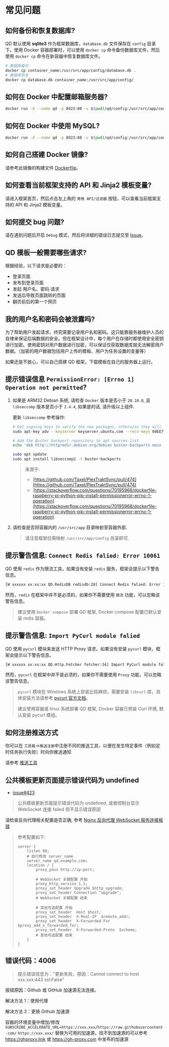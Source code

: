# 常见问题

## 如何备份和恢复数据库?

QD 默认使用 **sqlite3** 作为框架数据库，`database.db` 文件保存在 `config` 目录下。使用 Docker 容器部署时，可以使用 `docker cp` 命令备份数据库文件，然后使用 `docker cp` 命令在新容器中恢复数据库文件。

```sh
# 数据库备份
docker cp container_name:/usr/src/app/config/database.db .
# 数据库恢复
docker cp database.db container_name:/usr/src/app/config/
```

## 如何在 Docker 中配置邮箱服务器?

```sh
docker run -d --name qd -p 8923:80 -v $(pwd)/qd/config:/usr/src/app/config --env MAIL_SMTP=STMP服务器 --env MAIL_PORT=邮箱服务器端口 --env MAIL_USER=用户名 --env MAIL_PASSWORD=密码  --env DOMAIN=域名 qdtoday/qd
```

## 如何在 Docker 中使用 MySQL?

```sh
docker run -d --name qd -p 8923:80 -v $(pwd)/qd/config:/usr/src/app/config --ENV DB_TYPE=mysql --ENV JAWSDB_MARIA_URL=mysql://用户名:密码@hostname:port/数据库名 qdtoday/qd
```

## 如何自己搭建 Docker 镜像?

请参考此镜像的构建文件 [Dockerfile](https://github.com/qd-today/qd/blob/master/Dockerfile)。

## 如何查看当前框架支持的 API 和 Jinja2 模板变量?

请进入框架首页，然后点击左上角的 `常用 API/过滤器` 按钮，可以查看当前框架支持的 API 和 Jinja2 模板变量。

## 如何提交 bug 问题?

请在遇到问题后开启 `Debug` 模式，然后将详细的错误日志提交至 [Issue](https://github.com/qd-today/qd/issues)。

## QD 模板一般需要哪些请求?

根据经验，以下请求是必要的：

- 登录页面
- 发布到登录页面
- 发起 用户名、密码 请求
- 发送后导致页面跳转的页面
- 翻页前后的第一个网页

## 我的用户名和密码会被泄露吗?

为了帮助用户发起请求，终究需要记录用户名和密码。这只能靠服务器维护人员的自律来保证后端数据的安全。但在框架设计中，每个用户在存储时都使用安全密钥进行加密。使用密钥对用户数据进行加密，可以保证仅获取数据库就无法解密用户数据。（加密的用户数据包括用户上传的模板、用户为任务设置的变量等）

如果还是不放心，可以自己搭建 QD 框架，下载模板在自己的服务器上运行。

## 提示错误信息 `PermissionError: [Errno 1] Operation not permitted`?

1. 如果是 ARM32 Debian 系统, 请检查 `Docker` 版本是否小于 `20.10.0`, 且 `libseccomp` 版本是否小于 `2.4.4`, 如果是的话, 请升级以上组件.

   更新 `libseccomp` 参考操作:

   ```sh
   # Get signing keys to verify the new packages, otherwise they will not install
   sudo apt-key adv --keyserver keyserver.ubuntu.com --recv-keys 04EE7237B7D453EC 648ACFD622F3D138

   # Add the Buster backport repository to apt sources.list
   echo 'deb http://httpredir.debian.org/debian buster-backports main contrib non-free' | sudo tee -a /etc/apt/sources.list.d/debian-backports.list

   sudo apt update
   sudo apt install libseccomp2 -t buster-backports
   ```

   > 来源于:
   >
   > - [https://github.com/Taxel/PlexTraktSync/pull/474](https://github.com/Taxel/PlexTraktSync/pull/474)
   > - [https://stackoverflow.com/questions/70195968/dockerfile-raspberry-pi-python-pip-install-permissionerror-errno-1-operation](https://stackoverflow.com/questions/70195968/dockerfile-raspberry-pi-python-pip-install-permissionerror-errno-1-operation)

2. 请检查是否将容器内的 `/usr/src/app` 目录映射至容器外部.

   > 请注意框架仅需映射 `/usr/src/app/config` 目录即可.

## 提示警告信息: `Connect Redis falied: Error 10061`

QD 使用 `redis` 作为限流工具，如果没有安装 `redis` 服务，框架会提示以下警告信息。

```sh
[W xxxxxx xx:xx:xx QD.RedisDB redisdb:28] Connect Redis falied: Error 10061 connecting to localhost:6379. 由于目标计算机积极拒绝，无法连接。
```

然而，`redis` 在框架中并不是必须的，如果你不需要使用 `限流` 功能，可以忽略该警告信息。

> 建议使用 `Docker compose` 部署 QD 框架, Docker compose 配置已默认安装 redis 容器。

## 提示警告信息: `Import PyCurl module falied`

QD 使用 `pycurl` 模块来发送 HTTP Proxy 请求。如果没有安装 `pycurl` 模块，框架会提示以下警告信息。

```sh
[W xxxxxx xx:xx:xx QD.Http.Fetcher fetcher:34] Import PyCurl module falied: No module named 'pycurl'
```

然而，`pycurl` 在框架中并不是必须的，如果你不需要使用 `Proxy` 功能，可以忽略该警告信息。

> `pycurl` 模块在 Windows 系统上安装比较麻烦，需要安装 `libcurl` 库，具体安装方法请参考 [pycurl 官方文档](http://pycurl.io/docs/latest/install.html)。
>
> 建议使用容器或 linux 系统部署 QD 框架, Docker 容器已预装 Curl 环境, 默认安装 pycurl 模组。

## 如何注册推送方式

你可以在 `工具箱`->`推送注册`中注册不同的推送工具，以便在发生特定事件（例如定时任务执行失败）时向你推送通知

请参考 [推送工具](/zh_CN/toolbox/pusher)

## 公共模板更新页面提示错误代码为 undefined

- [issue#423](https://github.com/qd-today/qd/issues/423)

> 公共模板更新页面提示错误代码为 undefined, 或者控制台显示 WebSocket 连接 failed 但不显示错误原因

请检查反向代理相关配置是否正确, 参考 [Nginx 反向代理 WebSocket 服务连接报错](https://blog.csdn.net/tiven_/article/details/126126442)

> 参考配置如下:
>
> ```Nginx
> server {
>     listen 80;
>     # 自行修改 server_name
>     server_name qd.example.com;
>     location / {
>         proxy_pass http://ip:port;
>
>         # WebSocket 关键配置 开始
>         proxy_http_version 1.1;
>         proxy_set_header Upgrade $http_upgrade;
>         proxy_set_header Connection "upgrade";
>         # WebSocket 关键配置 结束
>
>         # 其他可选配置 开始
>         proxy_set_header  Host $host;
>         proxy_set_header  X-Real-IP  $remote_addr;
>         proxy_set_header  X-Forwarded-For $proxy_add_x_forwarded_for;
>         proxy_set_header  X-Forwarded-Proto  $scheme;
>         # 其他可选配置 结束
>     }
> }
> ```

## 错误代码：4006

> 提示错误信息为："更新失败，原因：Cannot connect to host xxx.xxx:443 ssl:False"

报错原因：Github 或 GitHub 加速源无法连接。

解决方法 1：使用代理

解决方法 2：更换 Github 加速源

容器的环境变量中增加/修改 `SUBSCRIBE_ACCELERATE_URL=https://xxx.xxx/https://raw.githubusercontent.com/`
`https://xxx.xxx/` 替换为可用的加速源，找不到加速源的可以参考 <https://ghproxy.link> 或 <https://gh-proxy.com> 中发布的加速源

